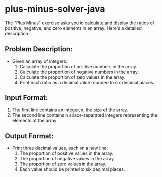 # plus-minus-solver-java

The "Plus Minus" exercise asks you to calculate and display the ratios of positive, negative, and zero elements in an array. Here's a detailed description:

## Problem Description:

- Given an array of integers:
  1. Calculate the proportion of positive numbers in the array.
  2. Calculate the proportion of negative numbers in the array.
  3. Calculate the proportion of zero values in the array.
  4. Print each ratio as a decimal value rounded to six decimal places.
 
## Input Format:
1. The first line contains an integer, n, the size of the array.
2. The second line contains n space-separated integers representing the elements of the array.

## Output Format:

- Print three decimal values, each on a new line:
  1. The proportion of positive values in the array.
  2. The proportion of negative values in the array.
  3. The proportion of zero values in the array.
  4. Each value should be printed to six decimal places.
